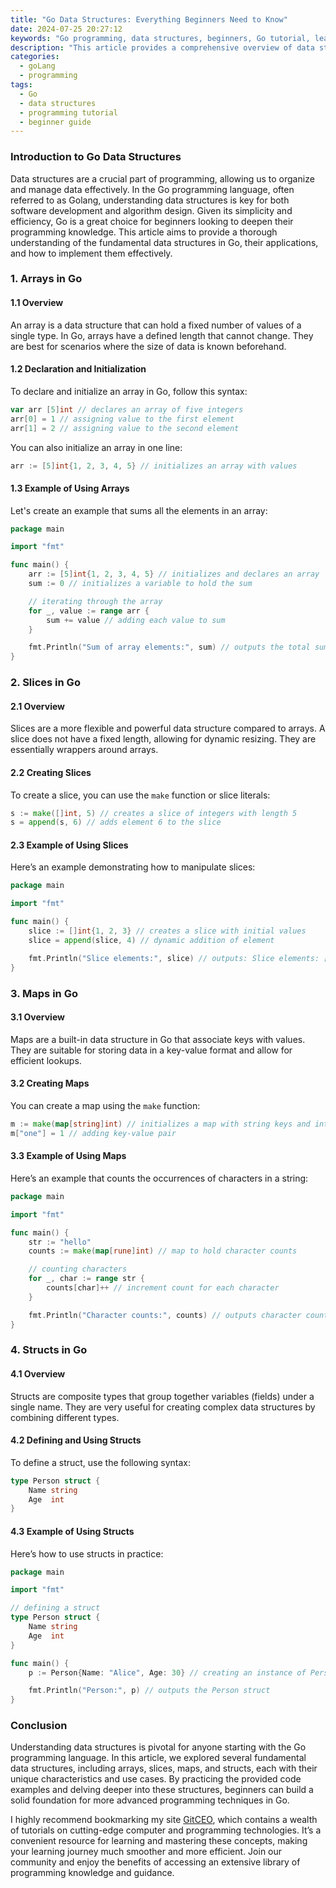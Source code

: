 ```yaml
---
title: "Go Data Structures: Everything Beginners Need to Know"
date: 2024-07-25 20:27:12
keywords: "Go programming, data structures, beginners, Go tutorial, learning Go"
description: "This article provides a comprehensive overview of data structures in the Go programming language, catering to beginners. It covers essential data structures like arrays, slices, maps, and structs, along with their definitions, use cases, and implementation examples. Aimed at helping new Go programmers understand the significance and functionality of these structures, the article offers step-by-step guides and practical code snippets for easy comprehension. Whether you are just starting your coding journey or looking to deepen your understanding of Go, this resource will enhance your learning experience."
categories:
  - goLang
  - programming
tags:
  - Go
  - data structures
  - programming tutorial
  - beginner guide
---
```


### Introduction to Go Data Structures

Data structures are a crucial part of programming, allowing us to organize and manage data effectively. In the Go programming language, often referred to as Golang, understanding data structures is key for both software development and algorithm design. Given its simplicity and efficiency, Go is a great choice for beginners looking to deepen their programming knowledge. This article aims to provide a thorough understanding of the fundamental data structures in Go, their applications, and how to implement them effectively.

<!-- more -->

### 1. Arrays in Go

#### 1.1 Overview

An array is a data structure that can hold a fixed number of values of a single type. In Go, arrays have a defined length that cannot change. They are best for scenarios where the size of data is known beforehand.

#### 1.2 Declaration and Initialization

To declare and initialize an array in Go, follow this syntax:

```go
var arr [5]int // declares an array of five integers
arr[0] = 1 // assigning value to the first element
arr[1] = 2 // assigning value to the second element
```

You can also initialize an array in one line:

```go
arr := [5]int{1, 2, 3, 4, 5} // initializes an array with values
```

#### 1.3 Example of Using Arrays

Let's create an example that sums all the elements in an array:

```go
package main

import "fmt"

func main() {
    arr := [5]int{1, 2, 3, 4, 5} // initializes and declares an array
    sum := 0 // initializes a variable to hold the sum

    // iterating through the array
    for _, value := range arr {
        sum += value // adding each value to sum
    }

    fmt.Println("Sum of array elements:", sum) // outputs the total sum
}
```

### 2. Slices in Go

#### 2.1 Overview

Slices are a more flexible and powerful data structure compared to arrays. A slice does not have a fixed length, allowing for dynamic resizing. They are essentially wrappers around arrays.

#### 2.2 Creating Slices

To create a slice, you can use the `make` function or slice literals:

```go
s := make([]int, 5) // creates a slice of integers with length 5
s = append(s, 6) // adds element 6 to the slice
```

#### 2.3 Example of Using Slices

Here’s an example demonstrating how to manipulate slices:

```go
package main

import "fmt"

func main() {
    slice := []int{1, 2, 3} // creates a slice with initial values
    slice = append(slice, 4) // dynamic addition of element

    fmt.Println("Slice elements:", slice) // outputs: Slice elements: [1 2 3 4]
}
```

### 3. Maps in Go

#### 3.1 Overview

Maps are a built-in data structure in Go that associate keys with values. They are suitable for storing data in a key-value format and allow for efficient lookups.

#### 3.2 Creating Maps

You can create a map using the `make` function:

```go
m := make(map[string]int) // initializes a map with string keys and integer values
m["one"] = 1 // adding key-value pair
```

#### 3.3 Example of Using Maps

Here’s an example that counts the occurrences of characters in a string:

```go
package main

import "fmt"

func main() {
    str := "hello"
    counts := make(map[rune]int) // map to hold character counts

    // counting characters
    for _, char := range str {
        counts[char]++ // increment count for each character
    }

    fmt.Println("Character counts:", counts) // outputs character count
}
```

### 4. Structs in Go

#### 4.1 Overview

Structs are composite types that group together variables (fields) under a single name. They are very useful for creating complex data structures by combining different types.

#### 4.2 Defining and Using Structs

To define a struct, use the following syntax:

```go
type Person struct {
    Name string
    Age  int
}
```

#### 4.3 Example of Using Structs

Here’s how to use structs in practice:

```go
package main

import "fmt"

// defining a struct
type Person struct {
    Name string
    Age  int
}

func main() {
    p := Person{Name: "Alice", Age: 30} // creating an instance of Person

    fmt.Println("Person:", p) // outputs the Person struct
}
```

### Conclusion

Understanding data structures is pivotal for anyone starting with the Go programming language. In this article, we explored several fundamental data structures, including arrays, slices, maps, and structs, each with their unique characteristics and use cases. By practicing the provided code examples and delving deeper into these structures, beginners can build a solid foundation for more advanced programming techniques in Go. 

I highly recommend bookmarking my site [GitCEO](https://gitceo.com), which contains a wealth of tutorials on cutting-edge computer and programming technologies. It’s a convenient resource for learning and mastering these concepts, making your learning journey much smoother and more efficient. Join our community and enjoy the benefits of accessing an extensive library of programming knowledge and guidance.